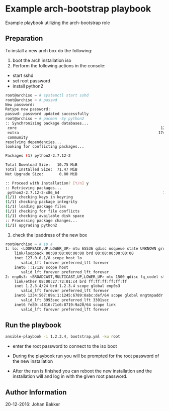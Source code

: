 
Example arch-bootstrap playbook
=========

Example playbook utilizing the arch-bootstrap role 




Preparation
------------
To install a new arch box do the following:
1. boot the arch installation iso
2. Perform the following actions in the console:

- start sshd
- set root password
- install python2

```bash
root@archiso ~ # systemctl start sshd
root@archiso ~ # passwd 
New password: 
Retype new password: 
passwd: password updated successfully
root@archiso ~ # pacman -Sy python2
:: Synchronizing package databases...
 core                                                                122.8 KiB  1949K/s 00:00 [######################################################] 100%
 extra                                                              1746.3 KiB  4.70M/s 00:00 [######################################################] 100%
 community                                                             3.7 MiB  2.89M/s 00:01 [######################################################] 100%
resolving dependencies...
looking for conflicting packages...

Packages (1) python2-2.7.12-2

Total Download Size:   10.75 MiB
Total Installed Size:  71.47 MiB
Net Upgrade Size:       0.00 MiB

:: Proceed with installation? [Y/n] y
:: Retrieving packages...
 python2-2.7.12-2-x86_64                                              10.8 MiB  3.07M/s 00:04 [######################################################] 100%
(1/1) checking keys in keyring                                                                [######################################################] 100%
(1/1) checking package integrity                                                              [######################################################] 100%
(1/1) loading package files                                                                   [######################################################] 100%
(1/1) checking for file conflicts                                                             [######################################################] 100%
(1/1) checking available disk space                                                           [######################################################] 100%
:: Processing package changes...
(1/1) upgrading python2                                                                       [######################################################] 100%
```
3. check the ipaddress of the new box

```bash
root@archiso ~ # ip a
1: lo: <LOOPBACK,UP,LOWER_UP> mtu 65536 qdisc noqueue state UNKNOWN group default qlen 1
    link/loopback 00:00:00:00:00:00 brd 00:00:00:00:00:00
    inet 127.0.0.1/8 scope host lo
       valid_lft forever preferred_lft forever
    inet6 ::1/128 scope host 
       valid_lft forever preferred_lft forever
2: enp0s3: <BROADCAST,MULTICAST,UP,LOWER_UP> mtu 1500 qdisc fq_codel state UP group default qlen 1000
    link/ether 08:00:27:72:01:c4 brd ff:ff:ff:ff:ff:ff
    inet 1.2.3.4/24 brd 1.2.3.4 scope global enp0s3
       valid_lft forever preferred_lft forever
    inet6 1234:567:89a:1:1245:6789:0abc:def/64 scope global mngtmpaddr noprefixroute dynamic 
       valid_lft 3993sec preferred_lft 3301sec
    inet6 fe80::4816:71c6:8719:9a20/64 scope link 
       valid_lft forever preferred_lft forever
```


Run the playbook
------------
```bash
ansible-playbook -i 1.2.3.4, bootstrap.yml -ku root
```
- enter the root password to connect to the iso boot

- During the playbook run you will be prompted for the root password of the new installation

- After the run  is finished you can reboot the new installation and the installation will and log in with the given root password.


Author Information
------------------
20-12-2016: Johan Bakker
